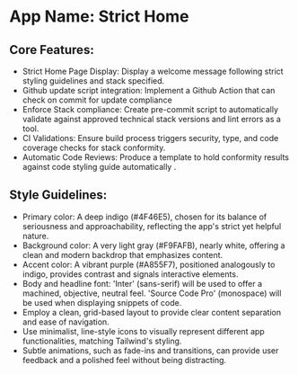 # **App Name**: Strict Home

## Core Features:

- Strict Home Page Display: Display a welcome message following strict styling guidelines and stack specified.
- Github update script integration: Implement a Github Action that can check on commit for update compliance
- Enforce Stack compliance: Create pre-commit script to automatically validate against approved technical stack versions and lint errors as a tool.
- CI Validations: Ensure build process triggers security, type, and code coverage checks for stack conformity.
- Automatic Code Reviews: Produce a template to hold conformity results against code styling guide automatically .

## Style Guidelines:

- Primary color: A deep indigo (#4F46E5), chosen for its balance of seriousness and approachability, reflecting the app's strict yet helpful nature.
- Background color: A very light gray (#F9FAFB), nearly white, offering a clean and modern backdrop that emphasizes content.
- Accent color: A vibrant purple (#A855F7), positioned analogously to indigo, provides contrast and signals interactive elements.
- Body and headline font: 'Inter' (sans-serif) will be used to offer a machined, objective, neutral feel. 'Source Code Pro' (monospace) will be used when displaying snippets of code.
- Employ a clean, grid-based layout to provide clear content separation and ease of navigation.
- Use minimalist, line-style icons to visually represent different app functionalities, matching Tailwind's styling.
- Subtle animations, such as fade-ins and transitions, can provide user feedback and a polished feel without being distracting.